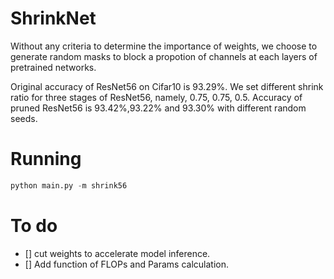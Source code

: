 # ShrinkNet
Without any criteria to determine the importance of weights, we choose to generate random masks to block a propotion of channels at each layers of pretrained networks.

Original accuracy of ResNet56 on Cifar10 is 93.29%. We set different shrink ratio for three stages of ResNet56, namely, 0.75, 0.75, 0.5. Accuracy of pruned ResNet56 is 93.42%,93.22% and 93.30% with different random seeds.

# Running
```python
python main.py -m shrink56
```

# To do
- [] cut weights to accelerate model inference.
- [] Add function of FLOPs and Params calculation.

